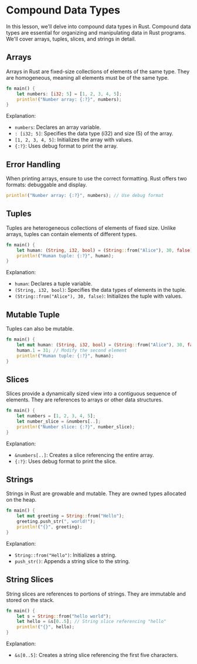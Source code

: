 # Compound Data Types

In this lesson, we'll delve into compound data types in Rust. Compound data types are essential for organizing and manipulating data in Rust programs. We'll cover arrays, tuples, slices, and strings in detail.

## Arrays

Arrays in Rust are fixed-size collections of elements of the same type. They are homogeneous, meaning all elements must be of the same type.

```rust
fn main() {
    let numbers: [i32; 5] = [1, 2, 3, 4, 5];
    println!("Number array: {:?}", numbers);
}
```

Explanation:

- `numbers`: Declares an array variable.
- `: [i32; 5]`: Specifies the data type (i32) and size (5) of the array.
- `[1, 2, 3, 4, 5]`: Initializes the array with values.
- `{:?}`: Uses debug format to print the array.

## Error Handling

When printing arrays, ensure to use the correct formatting. Rust offers two formats: debuggable and display.

```rust
println!("Number array: {:?}", numbers); // Use debug format
```

## Tuples

Tuples are heterogeneous collections of elements of fixed size. Unlike arrays, tuples can contain elements of different types.

```rust
fn main() {
    let human: (String, i32, bool) = (String::from("Alice"), 30, false);
    println!("Human tuple: {:?}", human);
}
```

Explanation:

- `human`: Declares a tuple variable.
- `(String, i32, bool)`: Specifies the data types of elements in the tuple.
- `(String::from("Alice"), 30, false)`: Initializes the tuple with values.

## Mutable Tuple

Tuples can also be mutable.

```rust
fn main() {
    let mut human: (String, i32, bool) = (String::from("Alice"), 30, false);
    human.1 = 31; // Modify the second element
    println!("Human tuple: {:?}", human);
}
```

## Slices

Slices provide a dynamically sized view into a contiguous sequence of elements. They are references to arrays or other data structures.

```rust
fn main() {
    let numbers = [1, 2, 3, 4, 5];
    let number_slice = &numbers[..];
    println!("Number slice: {:?}", number_slice);
}
```

Explanation:

- `&numbers[..]`: Creates a slice referencing the entire array.
- `{:?}`: Uses debug format to print the slice.

## Strings

Strings in Rust are growable and mutable. They are owned types allocated on the heap.

```rust
fn main() {
    let mut greeting = String::from("Hello");
    greeting.push_str(", world!");
    println!("{}", greeting);
}
```

Explanation:

- `String::from("Hello")`: Initializes a string.
- `push_str()`: Appends a string slice to the string.

## String Slices

String slices are references to portions of strings. They are immutable and stored on the stack.

```rust
fn main() {
    let s = String::from("hello world");
    let hello = &s[0..5]; // String slice referencing "hello"
    println!("{}", hello);
}
```

Explanation:

- `&s[0..5]`: Creates a string slice referencing the first five characters.
